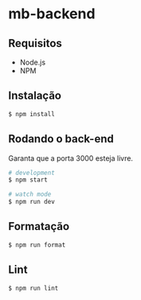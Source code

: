 # mb-backend

## Requisitos

- Node.js
- NPM

## Instalação

```bash
$ npm install
```

## Rodando o back-end

Garanta que a porta 3000 esteja livre.

```bash
# development
$ npm start

# watch mode
$ npm run dev
```

## Formatação

```bash
$ npm run format
```

## Lint

```bash
$ npm run lint
```
